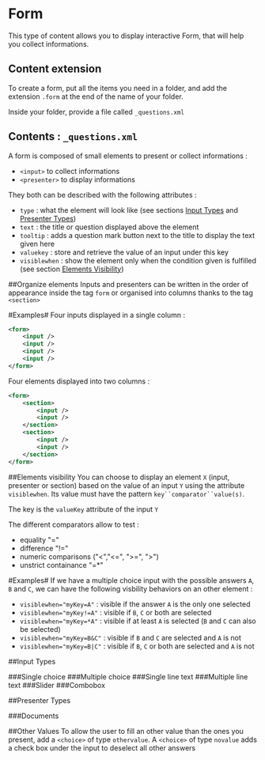 # Form

This type of content allows you to display interactive Form, that will help you collect informations.


## Content extension

To create a form, put all the items you need in a folder, and add the extension `.form` at the end of the name of your folder.

Inside your folder, provide a file called `_questions.xml`

## <a name="contents"></a>Contents : `_questions.xml`

A form is composed of small elements to present or collect informations : 
* `<input>` to collect informations
* `<presenter>` to display informations

They both can be described with the following attributes :
* `type` : what the element will look like (see sections [Input Types](#input-types) and [Presenter Types](#presenter-types))
* `text` : the title or question displayed above the element
* `tooltip` : adds a question mark button next to the title to display the text given here
* `valuekey` : store and retrieve the value of an input under this key
* `visiblewhen` : show the element only when the condition given is fulfilled (see section [Elements Visibility](#elements-visibility))

##Organize elements
Inputs and presenters can be written in the order of appearance inside the tag `form` or organised into columns thanks to the tag `<section>`

#Examples#
Four inputs displayed in a single column :
```xml
<form>
    <input />
    <input />
    <input />
    <input />
</form>
```

Four elements displayed into two columns :
```xml
<form>
    <section>
        <input />
        <input />
    </section>
    <section>
        <input />
        <input />
    </section>
</form>
```

##<a name="elements-visibility"></a>Elements visibility
You can choose to display an element `X` (input, presenter or section) based on the value of an input `Y` using the attribute `visiblewhen`.
Its value must have the pattern `key``comparator``value(s)`.

The key is the `valueKey` attribute of the input `Y`

The different comparators allow to test :
* equality "="
* difference "!=" 
* numeric comparisons ("<","<=", ">=", ">")
* unstrict containance "=*"

#Examples#
If we have a multiple choice input with the possible answers `A`, `B` and `C`, we can have the following visbility behaviors on an other element :
* `visiblewhen="myKey=A"` : visible if the answer `A` is the only one selected
* `visiblewhen="myKey!=A"` : visible if `B`, `C` or both are selected
* `visiblewhen="myKey=*A"` : visible if at least `A` is selected (`B` and `C` can also be selected)
* `visiblewhen="myKey=B&C"` : visible if `B` and `C` are selected and `A` is not
* `visiblewhen="myKey=B|C"` : visible if `B`, `C` or both are selected and `A` is not


##<a name="input-types"></a>Input Types

###Single choice
###Multiple choice
###Single line text
###Multiple line text
###Slider
###Combobox

##<a name="presenter-types"></a>Presenter Types

###Documents

##Other Values
To allow the user to fill an other value than the ones you present, add a `<choice>` of type `othervalue`.
A `<choice>` of type `novalue` adds a check box under the input to deselect all other answers


